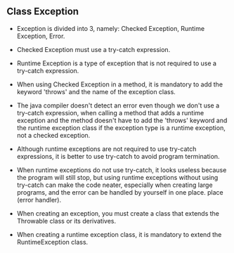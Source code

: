 ## Class Exception

- Exception is divided into 3, namely: Checked Exception, Runtime Exception, Error.

- Checked Exception must use a try-catch expression.

- Runtime Exception is a type of exception that is not required to use a try-catch expression.

- When using Checked Exception in a method, it is mandatory to add the keyword 'throws' and the name of the exception class.

- The java compiler doesn't detect an error even though we don't use a try-catch expression, when calling a method that adds a runtime exception and the method doesn't have to add the 'throws' keyword and the runtime exception class if the exception type is a runtime exception, not a checked exception.

- Although runtime exceptions are not required to use try-catch expressions, it is better to use try-catch to avoid program termination.

- When runtime exceptions do not use try-catch, it looks useless because the program will still stop, but using runtime exceptions without using try-catch can make the code neater, especially when creating large programs, and the error can be handled by yourself in one place. place (error handler).

- When creating an exception, you must create a class that extends the Throwable class or its derivatives.

- When creating a runtime exception class, it is mandatory to extend the RuntimeException class.
